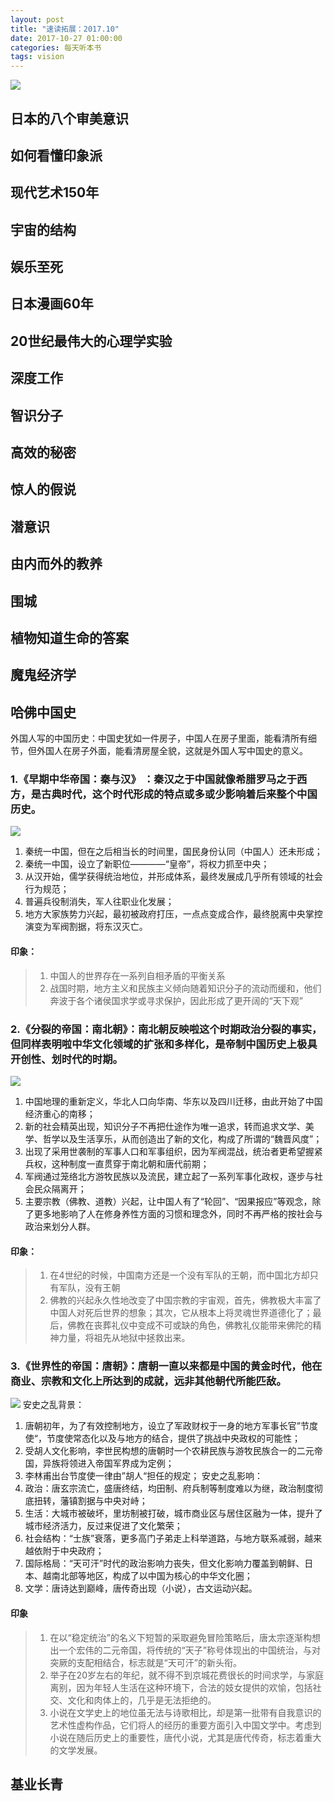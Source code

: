 ```yaml
---
layout: post
title: "速读拓展：2017.10"
date: 2017-10-27 01:00:00
categories: 每天听本书
tags: vision
---
```

![](/assets/img/listenbook.jpeg)
## 日本的八个审美意识
## 如何看懂印象派
## 现代艺术150年
## 宇宙的结构
## 娱乐至死
## 日本漫画60年
## 20世纪最伟大的心理学实验
## 深度工作
## 智识分子
## 高效的秘密
## 惊人的假说
## 潜意识
## 由内而外的教养
## 围城
## 植物知道生命的答案
## 魔鬼经济学
## 哈佛中国史
外国人写的中国历史：中国史犹如一件房子，中国人在房子里面，能看清所有细节，但外国人在房子外面，能看清房屋全貌，这就是外国人写中国史的意义。
### 1.《早期中华帝国：秦与汉》 ：秦汉之于中国就像希腊罗马之于西方，是古典时代，这个时代形成的特点或多或少影响着后来整个中国历史。
![](/assets/img/fastreading/history-of-imperial-china-1.jpeg)
1. 秦统一中国，但在之后相当长的时间里，国民身份认同（中国人）还未形成；
1. 秦统一中国，设立了新职位————“皇帝”，将权力抓至中央；
1. 从汉开始，儒学获得统治地位，并形成体系，最终发展成几乎所有领域的社会行为规范；
1. 普遍兵役制消失，军人往职业化发展；
1. 地方大家族势力兴起，最初被政府打压，一点点变成合作，最终脱离中央掌控演变为军阀割据，将东汉灭亡。

#### 印象：
> 1. 中国人的世界存在一系列自相矛盾的平衡关系
> 1. 战国时期，地方主义和民族主义倾向随着知识分子的流动而缓和，他们奔波于各个诸侯国求学或寻求保护，因此形成了更开阔的“天下观”

### 2.《分裂的帝国：南北朝》：南北朝反映啦这个时期政治分裂的事实，但同样表明啦中华文化领域的扩张和多样化，是帝制中国历史上极具开创性、划时代的时期。
![](/assets/img/fastreading/hic-nanbei.jpeg)
1. 中国地理的重新定义，华北人口向华南、华东以及四川迁移，由此开始了中国经济重心的南移；
2. 新的社会精英出现，知识分子不再把仕途作为唯一追求，转而追求文学、美学、哲学以及生活享乐，从而创造出了新的文化，构成了所谓的“魏晋风度”；
3. 出现了采用世袭制的军事人口和军事组织，因为军阀混战，统治者更希望握紧兵权，这种制度一直贯穿于南北朝和唐代前期；
4. 军阀通过笼络北方游牧民族以及流民，建立起了一系列军事化政权，逐步与社会民众隔离开；
5. 主要宗教（佛教、道教）兴起，让中国人有了“轮回”、“因果报应”等观念，除了更多地影响了人在修身养性方面的习惯和理念外，同时不再严格的按社会与政治来划分人群。

#### 印象：
> 1. 在4世纪的时候，中国南方还是一个没有军队的王朝，而中国北方却只有军队，没有王朝
> 1. 佛教的兴起永久性地改变了中国宗教的宇宙观，首先，佛教极大丰富了中国人对死后世界的想象；其次，它从根本上将灵魂世界道德化了；最后，佛教在丧葬礼仪中变成不可或缺的角色，佛教礼仪能带来佛陀的精神力量，将祖先从地狱中拯救出来。

### 3.《世界性的帝国：唐朝》：唐朝一直以来都是中国的黄金时代，他在商业、宗教和文化上所达到的成就，远非其他朝代所能匹敌。
![](/assets/img/fastreading/hic-tang.jpeg)
安史之乱背景：
1. 唐朝初年，为了有效控制地方，设立了军政财权于一身的地方军事长官”节度使“，节度使常态化以及与地方的结合，提供了挑战中央政权的可能性；
2. 受胡人文化影响，李世民构想的唐朝时一个农耕民族与游牧民族合一的二元帝国，异族将领进入帝国军界成为定例；
3. 李林甫出台节度使一律由”胡人“担任的规定；
安史之乱影响：
1. 政治：唐玄宗流亡，盛唐终结，均田制、府兵制等制度难以为继，政治制度彻底扭转，藩镇割据与中央对峙；
1. 生活：大城市被破坏，里坊制被打破，城市商业区与居住区融为一体，提升了城市经济活力，反过来促进了文化繁荣；
1. 社会结构：“士族”衰落，更多高门子弟走上科举道路，与地方联系减弱，越来越依附于中央政府；
1. 国际格局：“天可汗”时代的政治影响力丧失，但文化影响力覆盖到朝鲜、日本、越南北部等地区，构成了以中国为核心的中华文化圈；
1. 文学：唐诗达到巅峰，唐传奇出现（小说），古文运动兴起。

#### 印象
> 1. 在以“稳定统治”的名义下短暂的采取避免冒险策略后，唐太宗逐渐构想出一个宏伟的二元帝国，将传统的“天子”称号体现出的中国统治，与对突厥的支配相结合，标志就是“天可汗”的新头衔。
> 1. 举子在20岁左右的年纪，就不得不到京城花费很长的时间求学，与家庭离别，因为年轻人生活在这种环境下，合法的妓女提供的欢愉，包括社交、文化和肉体上的，几乎是无法拒绝的。
> 1. 小说在文学史上的地位虽无法与诗歌相比，却是第一批带有自我意识的艺术性虚构作品，它们将人的经历的重要方面引入中国文学中。考虑到小说在随后历史上的重要性，唐代小说，尤其是唐代传奇，标志着重大的文学发展。

## 基业长青
